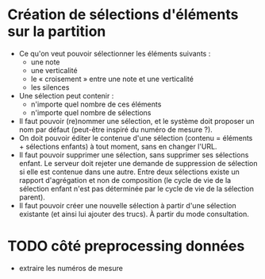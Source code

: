 # Création de sélections d'éléments sur la partition

- Ce qu'on veut pouvoir sélectionner les éléments suivants :
    - une note
    - une verticalité
    - le « croisement » entre une note et une verticalité
    - les silences
- Une sélection peut contenir :
    - n'importe quel nombre de ces éléments
    - n'importe quel nombre de sélections
- Il faut pouvoir (re)nommer une sélection, et le système doit proposer un nom par défaut (peut-être inspiré du numéro de mesure ?).
- On doit pouvoir éditer le contenue d'une sélection (contenu = éléments + sélections enfants) à tout moment, sans en changer l'URL.
- Il faut pouvoir supprimer une sélection, sans supprimer ses sélections enfant. Le serveur doit rejeter une demande de suppression de sélection si elle est contenue dans une autre. Entre deux sélections existe un rapport d'agrégation et non de composition (le cycle de vie de la sélection enfant n'est pas déterminée par le cycle de vie de la sélection parent).
- Il faut pouvoir créer une nouvelle sélection à partir d'une sélection existante (et ainsi lui ajouter des trucs). À partir du mode consultation.

# TODO côté preprocessing données

- extraire les numéros de mesure